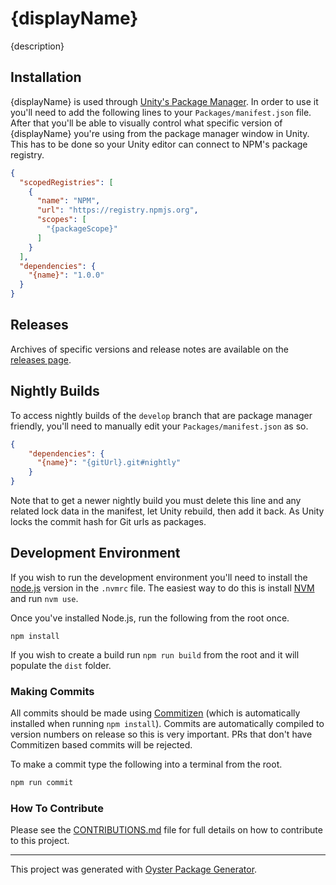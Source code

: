 # {displayName}

{description}

## Installation

{displayName} is used through [Unity's Package Manager](https://docs.unity3d.com/Manual/CustomPackages.html). In order to use it you'll need to add the following lines to your `Packages/manifest.json` file. After that you'll be able to visually control what specific version of {displayName} you're using from the package manager window in Unity. This has to be done so your Unity editor can connect to NPM's package registry.

```json
{
  "scopedRegistries": [
    {
      "name": "NPM",
      "url": "https://registry.npmjs.org",
      "scopes": [
        "{packageScope}"
      ]
    }
  ],
  "dependencies": {
    "{name}": "1.0.0"
  }
}
```

## Releases

Archives of specific versions and release notes are available on the [releases page]({gitUrl}/releases).

## Nightly Builds

To access nightly builds of the `develop` branch that are package manager friendly, you'll need to manually edit your `Packages/manifest.json` as so. 

```json
{
    "dependencies": {
      "{name}": "{gitUrl}.git#nightly"
    }
}
```

Note that to get a newer nightly build you must delete this line and any related lock data in the manifest, let Unity rebuild, then add it back. As Unity locks the commit hash for Git urls as packages.

## Development Environment

If you wish to run the development environment you'll need to install the [node.js](https://nodejs.org/en/) version in the `.nvmrc` file. The easiest way to do this is install [NVM](https://github.com/nvm-sh/nvm) and run `nvm use`. 

Once you've installed Node.js, run the following from the root once.

`npm install`

If you wish to create a build run `npm run build` from the root and it will populate the `dist` folder.

### Making Commits

All commits should be made using [Commitizen](https://github.com/commitizen/cz-cli) (which is automatically installed when running `npm install`). Commits are automatically compiled to version numbers on release so this is very important. PRs that don't have Commitizen based commits will be rejected.

To make a commit type the following into a terminal from the root.

```bash
npm run commit
```

### How To Contribute

Please see the [CONTRIBUTIONS.md](./CONTRIBUTING.md) file for full details on how to contribute to this project.

---

This project was generated with [Oyster Package Generator](https://github.com/ashblue/oyster-package-generator).

